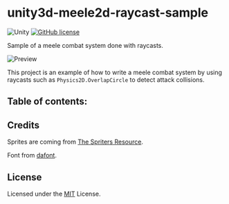 # unity3d-meele2d-raycast-sample

![Unity](https://img.shields.io/badge/Unity-2021.1.16+-blue)
[![GitHub license](https://img.shields.io/badge/license-MIT-blue.svg)](https://raw.githubusercontent.com/Nauja/unity3d-meele2d-raycast-sample/master/LICENSE)

Sample of a meele combat system done with raycasts.

![Preview](https://github.com/Nauja/unity3d-meele2d-raycast-sample/raw/media/preview.gif)

This project is an example of how to write a meele combat system by using raycasts such as `Physics2D.OverlapCircle` to detect attack collisions.

## Table of contents:


## Credits

Sprites are coming from [The Spriters Resource](https://www.spriters-resource.com/).

Font from [dafont](https://www.dafont.com/fr/great-fighter.font).

## License

Licensed under the [MIT](LICENSE) License.
